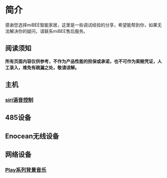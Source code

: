 # 简介
感谢您选择miBEE智能家居，这里是一些调试经验的分享，希望能帮到你，如果无法解决你的疑问，请联系miBEE售后服务。

## 阅读须知
**所有页面内容仅供参考，不作为产品性能的担保或承诺，也不可作为索赔凭证，人工录入，难免有疏漏之处，敬请谅解。**

## 主机
### [siri语音控制](https://github.com/mibeeiot/mibeeiot.github.io/wiki/Siri)

## 485设备

## Enocean无线设备

## 网络设备
### [Play系列背景音乐](https://github.com/mibeeiot/mibeeiot.github.io/wiki/PlayMusic)




